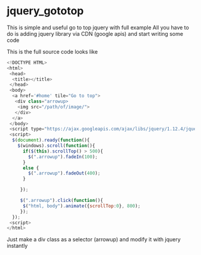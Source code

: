 # jquery_gototop
This is simple and useful go to top jquery with full example
All you have to do is adding jquery library via CDN (google apis) and
start writing some code

This is the full source code looks like

```javascript
<!DOCTYPE HTML>
<html>
 <head>
  <title></title>
 </head>
 <body>
  <a href='#home' tile="Go to top">
   <div class="arrowup>
    <img src="/path/of/image/">
   </div>
  </a>
 </body>
 <script type="https://ajax.googleapis.com/ajax/libs/jquery/1.12.4/jquery.min.js">
 <script>
  $(document).ready(function(){
    $(windows).scroll(function(){
      if($(this).scrollTop() > 500){
        $(".arrowup").fadeIn(100);
      }
      else {
        $(".arrowup").fadeOut(400);
      }

     });

     $(".arrowup").click(function(){
      $("html, body").animate({scrollTop:0}, 800);
     });
  });
 <script>
</html>
```
Just make a div class as a selector (arrowup) and modify it with jquery instantly

